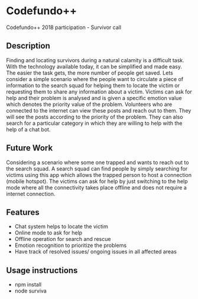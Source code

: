 # Codefundo++
Codefundo++ 2018 participation - Survivor call

## Description
  Finding and locating survivors during a natural calamity is a difficult task. With the technology available today, it can be simplified and made easy. The easier the task gets, the more number of people get saved. Lets consider a simple scenario where the people want to circulate a piece of information to the search squad for helping them to locate the victim or requesting them to share any information about a victim. Victims can ask for help and their problem is analysed and is given a specific emotion value which denotes the priority value of the problem. Volunteers who are connected to the internet can view these posts and reach out to them. They will see the posts according to the priority of the problem. They can also search for a particular category in which they are willing to help with the help of a chat bot.

## Future Work
Considering a scenario where some one trapped and wants to reach out to the search squad. A search squad can find people by simply searching for victims using this app which allows the trapped person to host a connection (mobile hotspot). The victims can ask for help by just switching to the help mode where all the connectivity takes place offline and does not require a internet connection.
  
## Features
- Chat system helps to locate the victim
- Online mode to ask for help
- Offline operation for search and rescue
- Emotion recognition to prioritize the problems
- Have track of resolved issues/ ongoing issues in all affected areas

## Usage instructions
- npm install
- node surviva
